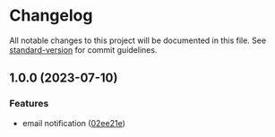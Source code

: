# Changelog

All notable changes to this project will be documented in this file. See [standard-version](https://github.com/conventional-changelog/standard-version) for commit guidelines.

## 1.0.0 (2023-07-10)


### Features

* email notification ([02ee21e](https://github.com/nozamidotid/chirper/commit/02ee21e0d5f0726f2b19c8c41ac7ca3037253b33))
